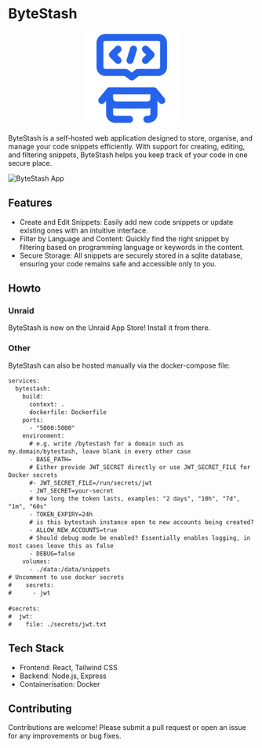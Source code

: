 # ByteStash
<p align="center">
  <img src="https://raw.githubusercontent.com/jordan-dalby/ByteStash/refs/heads/main/client/public/logo192.png" />
</p>

ByteStash is a self-hosted web application designed to store, organise, and manage your code snippets efficiently. With support for creating, editing, and filtering snippets, ByteStash helps you keep track of your code in one secure place.

![ByteStash App](https://raw.githubusercontent.com/jordan-dalby/ByteStash/refs/heads/main/media/app-image.png)

## Features
- Create and Edit Snippets: Easily add new code snippets or update existing ones with an intuitive interface.
- Filter by Language and Content: Quickly find the right snippet by filtering based on programming language or keywords in the content.
- Secure Storage: All snippets are securely stored in a sqlite database, ensuring your code remains safe and accessible only to you.

## Howto
### Unraid
ByteStash is now on the Unraid App Store! Install it from there.

### Other
ByteStash can also be hosted manually via the docker-compose file:
```
services:
  bytestash:
    build:
      context: .
      dockerfile: Dockerfile
    ports:
      - "5000:5000"
    environment:
      # e.g. write /bytestash for a domain such as my.domain/bytestash, leave blank in every other case
      - BASE_PATH=
      # Either provide JWT_SECRET directly or use JWT_SECRET_FILE for Docker secrets
      #- JWT_SECRET_FILE=/run/secrets/jwt
      - JWT_SECRET=your-secret
      # how long the token lasts, examples: "2 days", "10h", "7d", "1m", "60s"
      - TOKEN_EXPIRY=24h
      # is this bytestash instance open to new accounts being created?
      - ALLOW_NEW_ACCOUNTS=true
      # Should debug mode be enabled? Essentially enables logging, in most cases leave this as false
      - DEBUG=false
    volumes:
      - ./data:/data/snippets
# Uncomment to use docker secrets
#    secrets:
#      - jwt

#secrets:
#  jwt:
#    file: ./secrets/jwt.txt
```

## Tech Stack
- Frontend: React, Tailwind CSS
- Backend: Node.js, Express
- Containerisation: Docker

## Contributing
Contributions are welcome! Please submit a pull request or open an issue for any improvements or bug fixes.
